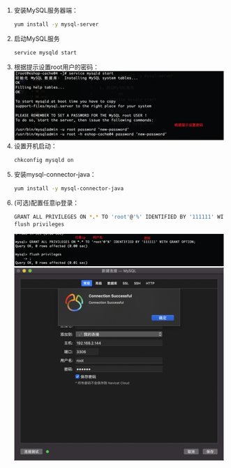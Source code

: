 1. 安装MySQL服务器端：  
    ``` sh
    yum install -y mysql-server
    ```
1. 启动MySQL服务
    ``` sh
    service mysqld start
    ```
1. 根据提示设置root用户的密码：    
    ![](images/install01.png)
1. 设置开机启动：  
    ``` sh
    chkconfig mysqld on
    ```
1. 安装mysql-connector-java：  
    ``` sh
    yum install -y mysql-connector-java
    ```
1. (可选)配置任意ip登录：  
    ``` sh
    GRANT ALL PRIVILEGES ON *.* TO 'root'@'%' IDENTIFIED BY '111111' WITH GRANT OPTION;
    flush privileges
    ```
    ![](images/install02.png)  
    ![](images/install03.png)  


